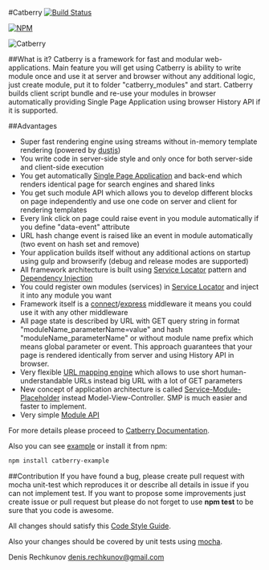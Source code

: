#Catberry [![Build Status](https://travis-ci.org/pragmadash/catberry.png?branch=master)](https://travis-ci.org/pragmadash/catberry)

[![NPM](https://nodei.co/npm/catberry.png)](https://nodei.co/npm/catberry/)

![Catberry](https://raw.githubusercontent.com/pragmadash/catberry/develop/docs/images/logo.png)

##What is it?
Catberry is a framework for fast and modular web-applications. Main feature you will get using Catberry is ability to write module once and use it at server and browser without any additional logic, just create module, put it to folder "catberry_modules" and start. Catberry builds client script bundle and re-use your modules in browser automatically providing Single Page Application using browser History API if it is supported.

##Advantages
* Super fast rendering engine using streams without in-memory template rendering (powered by [dustjs](https://github.com/linkedin/dustjs))
* You write code in server-side style and only once for both server-side and client-side execution
* You get automatically [Single Page Application](http://en.wikipedia.org/wiki/Single_Page_Application) and back-end which renders identical page for search engines and shared links
* You get such module API which allows you to develop different blocks on page independently and use one code on server and client for rendering templates
* Every link click on page could raise event in you module automatically if you define "data-event" attribute
* URL hash change event is raised like an event in module automatically (two event on hash set and remove)
* Your application builds itself without any additional actions on startup using gulp and browserify (debug and release modes are supported)
* All framework architecture is built using [Service Locator](http://en.wikipedia.org/wiki/Service_locator_pattern) pattern and [Dependency Injection](http://en.wikipedia.org/wiki/Dependency_injection)
* You could register own modules (services) in [Service Locator](http://en.wikipedia.org/wiki/Service_locator_pattern) and inject it into any module you want
* Framework itself is a [connect](https://github.com/senchalabs/connect)/[express](https://github.com/visionmedia/express) middleware it means you could use it with any other middleware
* All page state is described by URL with GET query string in format "moduleName_parameterName=value" and hash "moduleName_parameterName" or without module name prefix which means global parameter or event. This approach guarantees that your page is rendered identically from server and using History API in browser.
* Very flexible [URL mapping engine](https://github.com/pragmadash/catberry/blob/develop/docs/url-mapping.md) which allows to use short human-understandable URLs instead big URL with a lot of GET parameters
* New concept of application architecture is called [Service-Module-Placeholder](https://github.com/pragmadash/catberry/blob/develop/docs/smp.md) instead Model-View-Controller. SMP is much easier and faster to implement.
* Very simple [Module API](https://github.com/pragmadash/catberry/blob/develop/docs/modules.md)

For more details please proceed to [Catberry Documentation](https://github.com/pragmadash/catberry/blob/develop/docs/index.md).

Also you can see [example](https://github.com/pragmadash/catberry/tree/develop/example) or install it from npm:

```bash
npm install catberry-example
```

##Contribution
If you have found a bug, please create pull request with mocha unit-test which reproduces it or describe all details in issue if you can not implement test.
If you want to propose some improvements just create issue or pull request but please do not forget to use **npm test** to be sure that you code is awesome.

All changes should satisfy this [Code Style Guide](https://github.com/pragmadash/catberry/blob/develop/docs/code-style.md).

Also your changes should be covered by unit tests using [mocha](https://www.npmjs.org/package/mocha).

Denis Rechkunov <denis.rechkunov@gmail.com>
